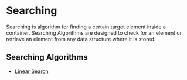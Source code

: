 # Searching

Searching is algorithm for finding a certain target element inside a container.
Searching Algorithms are designed to check for an element or retrieve an element from any data structure where it is stored.

## Searching Algorithms
* [Linear Search](LinearSearch/readme.md)